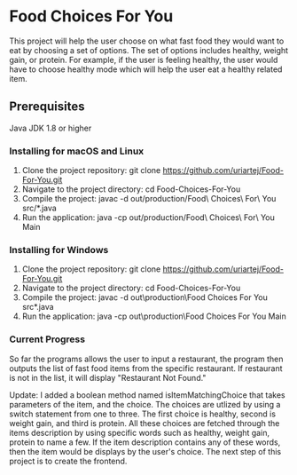 # Food Choices For You
This project will help the user choose on what fast food they would want to eat by choosing
a set of options. The set of options includes healthy, weight gain, or protein. For example,
if the user is feeling healthy, the user would have to choose healthy mode which will help the 
user eat a healthy related item. 

## Prerequisites
Java JDK 1.8 or higher

### Installing for macOS and Linux
1. Clone the project repository:
   git clone https://github.com/uriartej/Food-For-You.git
2. Navigate to the project directory: 
   cd Food-Choices-For-You
3. Compile the project:
   javac -d out/production/Food\ Choices\ For\ You src/*.java
4. Run the application:
   java -cp out/production/Food\ Choices\ For\ You Main
### Installing for Windows
1. Clone the project repository:
   git clone https://github.com/uriartej/Food-For-You.git
2. Navigate to the project directory:
   cd Food-Choices-For-You
3. Compile the project:
   javac -d out\production\Food Choices For You src\*.java
4. Run the application:
   java -cp out\production\Food Choices For You Main

### Current Progress
So far the programs allows the user to input a restaurant, the program
then outputs the list of fast food items from the specific restaurant.
If restaurant is not in the list, it will display "Restaurant Not Found."

Update:
I added a boolean method named isItemMatchingChoice that takes parameters
of the item, and the choice. The choices are utlized by using a switch 
statement from one to three. The first choice is healthy, second is weight
gain, and third is protein. All these choices are fetched through the items
description by using specific words such as healthy, weight gain, protein to
name a few. If the item description contains any of these words, then the item
would be displays by the user's choice. The next step of this project is to
create the frontend. 

